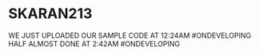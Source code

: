 # SKARAN213

WE JUST UPLOADED OUR SAMPLE CODE AT 12:24AM
#ONDEVELOPING
HALF ALMOST DONE AT 2:42AM
#ONDEVELOPING
